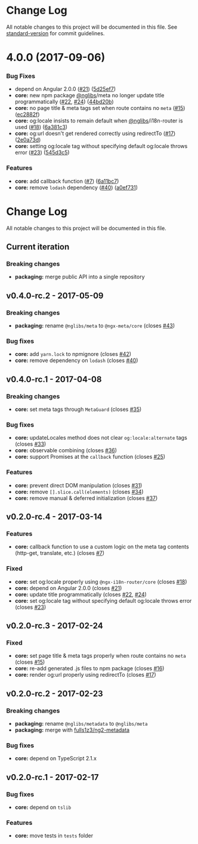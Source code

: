 # Change Log

All notable changes to this project will be documented in this file. See [standard-version](https://github.com/conventional-changelog/standard-version) for commit guidelines.

<a name="4.0.0"></a>
# 4.0.0 (2017-09-06)


### Bug Fixes

* depend on Angular 2.0.0 ([#21](https://github.com/fulls1z3/ngx-meta/issues/21)) ([5d25ef7](https://github.com/fulls1z3/ngx-meta/commit/5d25ef7))
* **core:** new npm package [@nglibs](https://github.com/nglibs)/meta no longer update title programmatically ([#22](https://github.com/fulls1z3/ngx-meta/issues/22), [#24](https://github.com/fulls1z3/ngx-meta/issues/24)) ([44bd20b](https://github.com/fulls1z3/ngx-meta/commit/44bd20b))
* **core:** no page title & meta tags set when route contains no `meta` ([#15](https://github.com/fulls1z3/ngx-meta/issues/15)) ([ec2882f](https://github.com/fulls1z3/ngx-meta/commit/ec2882f))
* **core:** og:locale insists to remain default when [@nglibs](https://github.com/nglibs)/i18n-router is used ([#18](https://github.com/fulls1z3/ngx-meta/issues/18)) ([6a381c3](https://github.com/fulls1z3/ngx-meta/commit/6a381c3))
* **core:** og:url doesn't get rendered correctly using redirectTo ([#17](https://github.com/fulls1z3/ngx-meta/issues/17)) ([2e0a73d](https://github.com/fulls1z3/ngx-meta/commit/2e0a73d))
* **core:** setting og:locale tag without specifying default og:locale throws error ([#23](https://github.com/fulls1z3/ngx-meta/issues/23)) ([545d3c5](https://github.com/fulls1z3/ngx-meta/commit/545d3c5))


### Features

* **core:** add callback function ([#7](https://github.com/fulls1z3/ngx-meta/issues/7)) ([6a11bc7](https://github.com/fulls1z3/ngx-meta/commit/6a11bc7))
* **core:** remove `lodash` dependency ([#40](https://github.com/fulls1z3/ngx-meta/issues/40)) ([a0ef731](https://github.com/fulls1z3/ngx-meta/commit/a0ef731))



# Change Log
All notable changes to this project will be documented in this file.

## Current iteration
### Breaking changes
- **packaging:** merge public API into a single repository

## v0.4.0-rc.2 - 2017-05-09
### Breaking changes
- **packaging:** rename `@nglibs/meta` to `@ngx-meta/core` (closes [#43](https://github.com/fulls1z3/ngx-meta/issues/43))

### Bug fixes
- **core:** add `yarn.lock` to npmignore (closes [#42](https://github.com/fulls1z3/ngx-meta/issues/42))
- **core:** remove dependency  on `lodash` (closes [#40](https://github.com/fulls1z3/ngx-meta/issues/40))

## v0.4.0-rc.1 - 2017-04-08
### Breaking changes
- **core:** set meta tags through `MetaGuard` (closes [#35](https://github.com/fulls1z3/ngx-meta/issue/35))

### Bug fixes
- **core:** updateLocales method does not clear `og:locale:alternate` tags (closes [#33](https://github.com/fulls1z3/ngx-meta/issue/33))
- **core:** observable combining (closes [#36](https://github.com/fulls1z3/ngx-meta/issue/36))
- **core:** support Promises at the `callback` function (closes [#25](https://github.com/fulls1z3/ngx-meta/issue/25))

### Features
- **core:** prevent direct DOM manipulation (closes [#31](https://github.com/fulls1z3/ngx-meta/issue/31))
- **core:** remove `[].slice.call(elements)` (closes [#34](https://github.com/fulls1z3/ngx-meta/issue/34))
- **core:** remove manual & deferred initialization (closes [#37](https://github.com/fulls1z3/ngx-meta/issue/37))

## v0.2.0-rc.4 - 2017-03-14
### Features
- **core:** callback function to use a custom logic on the meta tag contents (http-get, translate, etc.) (closes [#7](https://github.com/fulls1z3/ngx-meta/issue/7))

### Fixed
- **core:** set og:locale properly using `@ngx-i18n-router/core` (closes [#18](https://github.com/fulls1z3/ngx-meta/issue/18))
- **core:** depend on Angular 2.0.0 (closes [#21](https://github.com/fulls1z3/ngx-meta/issues/21))
- **core:** update title programmatically (closes [#22](https://github.com/fulls1z3/ngx-meta/issue/22), [#24](https://github.com/fulls1z3/ngx-meta/issue/24))
- **core:** set og:locale tag without specifying default og:locale throws error (closes [#23](https://github.com/fulls1z3/ngx-meta/issues/23))

## v0.2.0-rc.3 - 2017-02-24
### Fixed
- **core:** set page title & meta tags properly when route contains no `meta` (closes [#15](https://github.com/fulls1z3/ngx-meta/issue/15))
- **core:** re-add generated .js files to npm package (closes [#16](https://github.com/fulls1z3/ngx-meta/issue/16))
- **core:** render og:url properly using redirectTo (closes [#17](https://github.com/fulls1z3/ngx-meta/issue/17))

## v0.2.0-rc.2 - 2017-02-23
### Breaking changes
- **packaging:** rename `@nglibs/metadata` to `@nglibs/meta`
- **packaging:** merge with [fulls1z3/ng2-metadata](https://github.com/fulls1z3/ng2-metadata)

### Bug fixes
- **core:** depend on TypeScript 2.1.x

## v0.2.0-rc.1 - 2017-02-17
### Bug fixes
- **core:** depend on `tslib`

### Features
- **core:** move tests in `tests` folder
